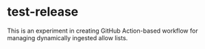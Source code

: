 # test-release

This is an experiment in creating GitHub Action-based workflow for managing dynamically ingested allow lists.
